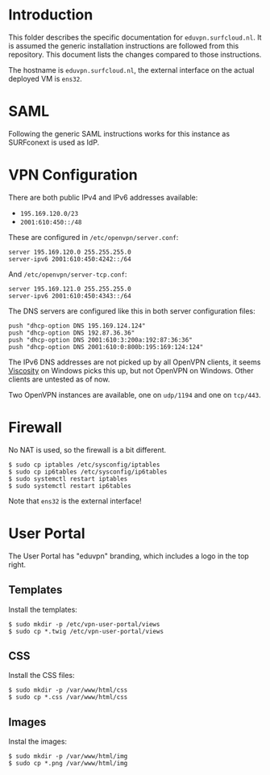 # Introduction

This folder describes the specific documentation for `eduvpn.surfcloud.nl`. It 
is assumed the generic installation instructions are followed from this 
repository. This document lists the changes compared to those instructions.

The hostname is `eduvpn.surfcloud.nl`, the external interface on the actual
deployed VM is `ens32`.

# SAML

Following the generic SAML instructions works for this instance as SURFconext
is used as IdP.

# VPN Configuration

There are both public IPv4 and IPv6 addresses available:

- `195.169.120.0/23`
- `2001:610:450::/48`

These are configured in `/etc/openvpn/server.conf`:

    server 195.169.120.0 255.255.255.0
    server-ipv6 2001:610:450:4242::/64

And `/etc/openvpn/server-tcp.conf`:

    server 195.169.121.0 255.255.255.0
    server-ipv6 2001:610:450:4343::/64

The DNS servers are configured like this in both server configuration files:

    push "dhcp-option DNS 195.169.124.124"
    push "dhcp-option DNS 192.87.36.36"
    push "dhcp-option DNS 2001:610:3:200a:192:87:36:36"
    push "dhcp-option DNS 2001:610:0:800b:195:169:124:124"

The IPv6 DNS addresses are not picked up by all OpenVPN clients, it seems 
[Viscosity](https://www.sparklabs.com/viscosity/) on Windows picks this up, 
but not OpenVPN on Windows. Other clients are untested as of now.

Two OpenVPN instances are available, one on `udp/1194` and one on `tcp/443`.

# Firewall

No NAT is used, so the firewall is a bit different.

    $ sudo cp iptables /etc/sysconfig/iptables
    $ sudo cp ip6tables /etc/sysconfig/ip6tables
    $ sudo systemctl restart iptables
    $ sudo systemctl restart ip6tables

Note that `ens32` is the external interface!

# User Portal

The User Portal has "eduvpn" branding, which includes a logo in the top right.

## Templates

Install the templates:

    $ sudo mkdir -p /etc/vpn-user-portal/views
    $ sudo cp *.twig /etc/vpn-user-portal/views

## CSS

Install the CSS files:

    $ sudo mkdir -p /var/www/html/css
    $ sudo cp *.css /var/www/html/css

## Images

Instal the images:

    $ sudo mkdir -p /var/www/html/img
    $ sudo cp *.png /var/www/html/img
